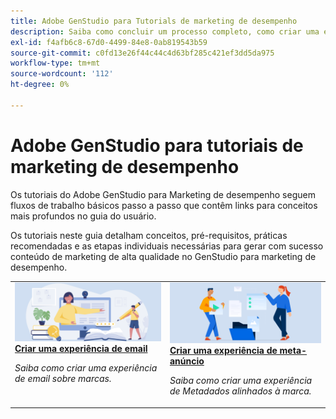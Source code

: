 ```yaml
---
title: Adobe GenStudio para Tutorials de marketing de desempenho
description: Saiba como concluir um processo completo, como criar uma experiência de email, seguindo os tutoriais do GenStudio for Performance Marketing.
exl-id: f4afb6c8-67d0-4499-84e8-0ab819543b59
source-git-commit: c0fd13e26f44c44c4d63bf285c421ef3dd5da975
workflow-type: tm+mt
source-wordcount: '112'
ht-degree: 0%

---
```


# Adobe GenStudio para tutoriais de marketing de desempenho

Os tutoriais do Adobe GenStudio para Marketing de desempenho seguem fluxos de trabalho básicos passo a passo que contêm links para conceitos mais profundos no guia do usuário.

Os tutoriais neste guia detalham conceitos, pré-requisitos, práticas recomendadas e as etapas individuais necessárias para gerar com sucesso conteúdo de marketing de alta qualidade no GenStudio para marketing de desempenho.

<table style="table-layout:fixed">
<td valign="top">
   <div>
      <a href="create-email-experience.md">
      <img alt="Ideias, livros, lápis, computador" src="../assets/card-create-assets.png">
      <strong>Criar uma experiência de email</strong>
      </a>
   </div>
   <p>
      <em>Saiba como criar uma experiência de email sobre marcas.</em>
   </p>
</td>
<td valign="top">
   <div>
      <a href="create-meta-ad.md">
      <img alt="Ideias, livros, lápis, computador" src="../assets/card-manage-content.png">
      <strong>Criar uma experiência de meta-anúncio</strong>
      </a>
   </div>
   <p>
      <em>Saiba como criar uma experiência de Metadados alinhados à marca.</em>
   </p>
</td><!-- 
<td valign="top">
   <div>
      <a href="create-email-experience.md">
      <img alt="Ideas, books, pencil, computer" src="../assets/card-create-assets.png">
      <strong>Create an email experience</strong>
      </a>
   </div>
   <p>
      <em>Learn how to create an on-brand Email experience.</em>
   </p>
</td> -->
</table>
